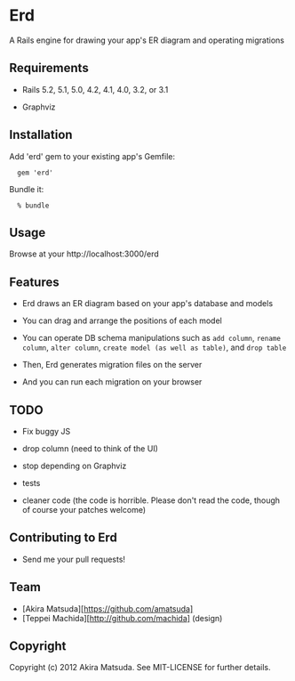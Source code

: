# Erd

A Rails engine for drawing your app's ER diagram and operating migrations


## Requirements

* Rails 5.2, 5.1, 5.0, 4.2, 4.1, 4.0, 3.2, or 3.1

* Graphviz


## Installation

Add 'erd' gem to your existing app's Gemfile:
```
  gem 'erd'

```
Bundle it:
```
  % bundle
```


## Usage

Browse at your http://localhost:3000/erd


## Features

* Erd draws an ER diagram based on your app's database and models

* You can drag and arrange the positions of each model

* You can operate DB schema manipulations such as `add column`, `rename column`, `alter column`, `create model (as well as table)`, and `drop table`

* Then, Erd generates migration files on the server

* And you can run each migration on your browser


## TODO

* Fix buggy JS

* drop column (need to think of the UI)

* stop depending on Graphviz

* tests

* cleaner code (the code is horrible. Please don't read the code, though of course your patches welcome)


## Contributing to Erd

* Send me your pull requests!


## Team

* [Akira Matsuda][https://github.com/amatsuda]
* [Teppei Machida][http://github.com/machida] (design)


## Copyright

Copyright (c) 2012 Akira Matsuda. See MIT-LICENSE for further details.
